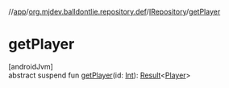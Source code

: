//[app](../../../index.md)/[org.mjdev.balldontlie.repository.def](../index.md)/[IRepository](index.md)/[getPlayer](get-player.md)

# getPlayer

[androidJvm]\
abstract suspend fun [getPlayer](get-player.md)(id: [Int](https://kotlinlang.org/api/latest/jvm/stdlib/kotlin/-int/index.html)): [Result](https://kotlinlang.org/api/latest/jvm/stdlib/kotlin/-result/index.html)&lt;[Player](../../org.mjdev.balldontlie.model/-player/index.md)&gt;
